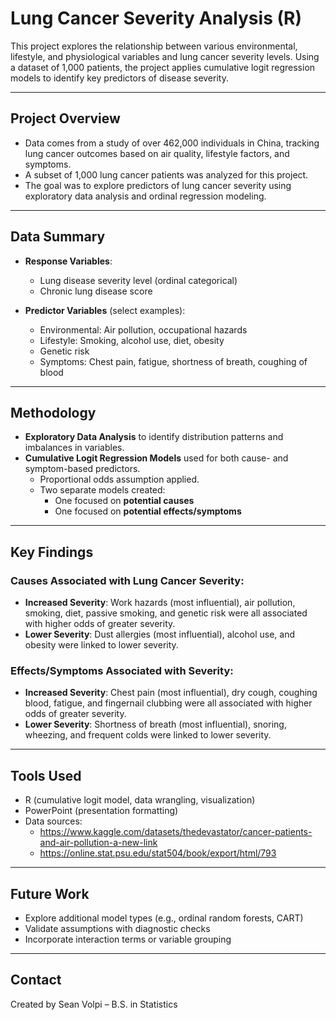 # Lung Cancer Severity Analysis (R)

This project explores the relationship between various environmental, lifestyle, and physiological variables and lung cancer severity levels. Using a dataset of 1,000 patients, the project applies cumulative logit regression models to identify key predictors of disease severity.

---

## Project Overview

- Data comes from a study of over 462,000 individuals in China, tracking lung cancer outcomes based on air quality, lifestyle factors, and symptoms.
- A subset of 1,000 lung cancer patients was analyzed for this project.
- The goal was to explore predictors of lung cancer severity using exploratory data analysis and ordinal regression modeling.

---

## Data Summary

- **Response Variables**:
  - Lung disease severity level (ordinal categorical)
  - Chronic lung disease score

- **Predictor Variables** (select examples):
  - Environmental: Air pollution, occupational hazards
  - Lifestyle: Smoking, alcohol use, diet, obesity
  - Genetic risk
  - Symptoms: Chest pain, fatigue, shortness of breath, coughing of blood

---

## Methodology

- **Exploratory Data Analysis** to identify distribution patterns and imbalances in variables.
- **Cumulative Logit Regression Models** used for both cause- and symptom-based predictors.
  - Proportional odds assumption applied.
  - Two separate models created:
    - One focused on **potential causes**
    - One focused on **potential effects/symptoms**

---

## Key Findings

### Causes Associated with Lung Cancer Severity:
- **Increased Severity**: Work hazards (most influential), air pollution, smoking, diet, passive smoking, and genetic risk were all associated with higher odds of greater severity.
- **Lower Severity**: Dust allergies (most influential), alcohol use, and obesity were linked to lower severity.

### Effects/Symptoms Associated with Severity:
- **Increased Severity**: Chest pain (most influential), dry cough, coughing blood, fatigue, and fingernail clubbing were all associated with higher odds of greater severity.
- **Lower Severity**: Shortness of breath (most influential), snoring, wheezing, and frequent colds were linked to lower severity.

---

## Tools Used

- R (cumulative logit model, data wrangling, visualization)
- PowerPoint (presentation formatting)
- Data sources:
  - https://www.kaggle.com/datasets/thedevastator/cancer-patients-and-air-pollution-a-new-link
  - https://online.stat.psu.edu/stat504/book/export/html/793

---

## Future Work

- Explore additional model types (e.g., ordinal random forests, CART)
- Validate assumptions with diagnostic checks
- Incorporate interaction terms or variable grouping

---

## Contact

Created by Sean Volpi – B.S. in Statistics  
